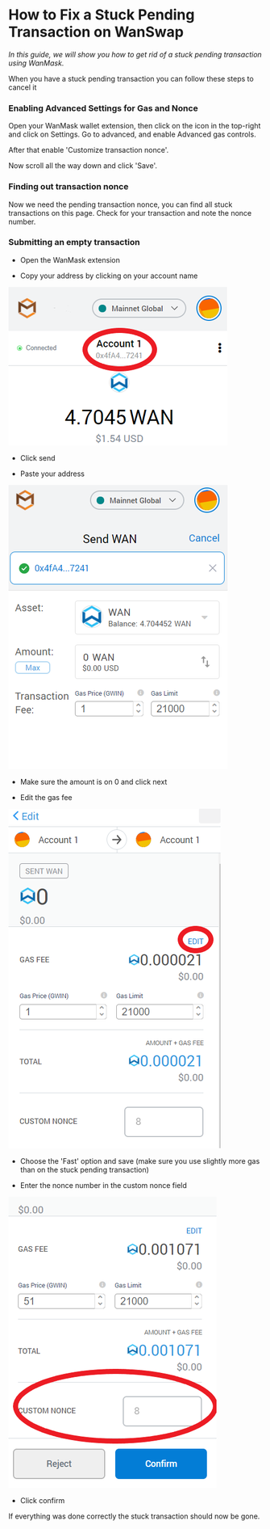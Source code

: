 # How to Fix a Stuck Pending Transaction on WanSwap

_In this guide, we will show you how to get rid of a stuck pending transaction using WanMask._

When you have a stuck pending transaction you can follow these steps to cancel it

### Enabling Advanced Settings for Gas and Nonce

Open your WanMask wallet extension, then click on the icon in the top-right and click on Settings. Go to advanced, and enable Advanced gas controls.  


After that enable 'Customize transaction nonce'.  
    


Now scroll all the way down and click 'Save'.

### Finding out transaction nonce

Now we need the pending transaction nonce, you can find all stuck transactions on this page. Check for your transaction and note the nonce number.

### Submitting an empty transaction

- Open the WanMask extension  

- Copy your address by clicking on your account name  

![](../_media/Stucktrans3.png)

- Click send  

- Paste your address  

![](../_media/Stucktrans4.png)

- Make sure the amount is on 0 and click next

- Edit the gas fee

![](../_media/Stucktrans5.png)  

- Choose the 'Fast' option and save (make sure you use slightly more gas than on the stuck pending transaction)

- Enter the nonce number in the custom nonce field

![](../_media/Stucktrans6.png)  

- Click confirm

If everything was done correctly the stuck transaction should now be gone.
